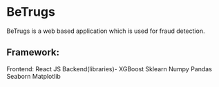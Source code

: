 # BeTrugs

BeTrugs is a web based application which is used for fraud detection.

## Framework:

Frontend: React JS
Backend(libraries)- 
XGBoost
Sklearn
Numpy
Pandas
Seaborn
Matplotlib


